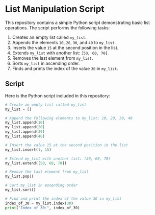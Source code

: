 # List Manipulation Script

This repository contains a simple Python script demonstrating basic list operations. The script performs the following tasks:

1. Creates an empty list called `my_list`.
2. Appends the elements `10`, `20`, `30`, and `40` to `my_list`.
3. Inserts the value `15` at the second position in the list.
4. Extends `my_list` with another list: `[50, 60, 70]`.
5. Removes the last element from `my_list`.
6. Sorts `my_list` in ascending order.
7. Finds and prints the index of the value `30` in `my_list`.

## Script

Here is the Python script included in this repository:

```python
# Create an empty list called my_list
my_list = []

# Append the following elements to my_list: 10, 20, 30, 40
my_list.append(10)
my_list.append(20)
my_list.append(30)
my_list.append(40)

# Insert the value 15 at the second position in the list
my_list.insert(1, 15)

# Extend my_list with another list: [50, 60, 70]
my_list.extend([50, 60, 70])

# Remove the last element from my_list
my_list.pop()

# Sort my_list in ascending order
my_list.sort()

# Find and print the index of the value 30 in my_list
index_of_30 = my_list.index(30)
print("Index of 30:", index_of_30)

